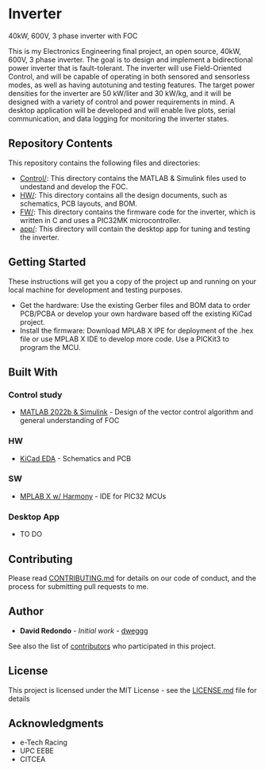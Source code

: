 # Inverter
40kW, 600V, 3 phase inverter with FOC

This is my Electronics Engineering final project, an open source, 40kW, 600V, 3 phase inverter. The goal is to design and implement a bidirectional power inverter that is fault-tolerant. The inverter will use Field-Oriented Control, and will be capable of operating in both sensored and sensorless modes, as well as having autotuning and testing features. The target power densities for the inverter are 50 kW/liter and 30 kW/kg, and it will be designed with a variety of control and power requirements in mind. A desktop application will be developed and will enable live plots, serial communication, and data logging for monitoring the inverter states.

## Repository Contents
This repository contains the following files and directories:

* [Control/](https://github.com/dweggg/Inverter/blob/main/Control/): This directory contains the MATLAB & Simulink files used to undestand and develop the FOC.
* [HW/](https://github.com/dweggg/Inverter/blob/main/HW/): This directory contains all the design documents, such as schematics, PCB layouts, and BOM.
* [FW/](https://github.com/dweggg/Inverter/blob/main/SW/): This directory contains the firmware code for the inverter, which is written in C and uses a PIC32MK microcontroller.
* [app/](https://github.com/dweggg/Inverter/blob/main/app/): This directory will contain the desktop app for tuning and testing the inverter.

## Getting Started

These instructions will get you a copy of the project up and running on your local machine for development and testing purposes.
- Get the hardware: Use the existing Gerber files and BOM data to order PCB/PCBA or develop your own hardware based off the existing KiCad project.
- Install the firmware: Download MPLAB X IPE for deployment of the .hex file or use MPLAB X IDE to develop more code. Use a PICKit3 to program the MCU.

## Built With
### Control study
* [MATLAB 2022b & Simulink](https://www.mathworks.com/products/matlab.html) - Design of the vector control algorithm and general understanding of FOC

### HW
* [KiCad EDA](https://www.kicad.org/) - Schematics and PCB

### SW
* [MPLAB X w/ Harmony](https://www.microchip.com/en-us/tools-resources/configure/mplab-harmony) - IDE for PIC32 MCUs

### Desktop App
* TO DO

## Contributing

Please read [CONTRIBUTING.md](https://github.com/dweggg/Inverter/blob/master/CONTRIBUTING.md) for details on our code of conduct, and the process for submitting pull requests to me.

## Author

* **David Redondo** - *Initial work* - [dweggg](https://github.com/dweggg)

See also the list of [contributors](https://github.com/dweggg/Inverter/contributors) who participated in this project.

## License

This project is licensed under the MIT License - see the [LICENSE.md](LICENSE.md) file for details

## Acknowledgments

* e-Tech Racing
* UPC EEBE
* CITCEA
